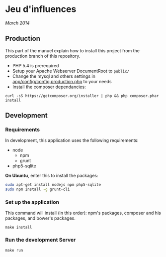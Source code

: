 Jeu d'influences
================

_March 2014_

## Production

This part of the manuel explain how to install this project from the production branch of this repository.

* PHP 5.4 is prerequired
* Setup your Apache Webserver DocumentRoot to `public/`
* Change the mysql and others settings in [app/config/config.production.php](app/config/config.production.php) to your needs
* Install the composer dependancies:

```
curl -sS https://getcomposer.org/installer | php && php composer.phar install
```

## Development

### Requirements

In development, this application uses the following requirements:

* node 
    * npm
    * grunt
* php5-sqlite

**On Ubuntu**, enter this to install the packages:

```bash 
sudo apt-get install nodejs npm php5-sqlite
sudo npm install -g grunt-cli
``` 

### Set up the application

This command will install (in this order): npm's packages, composer and his packages, and bower's packages.

	make install

### Run the development Server

	make run

